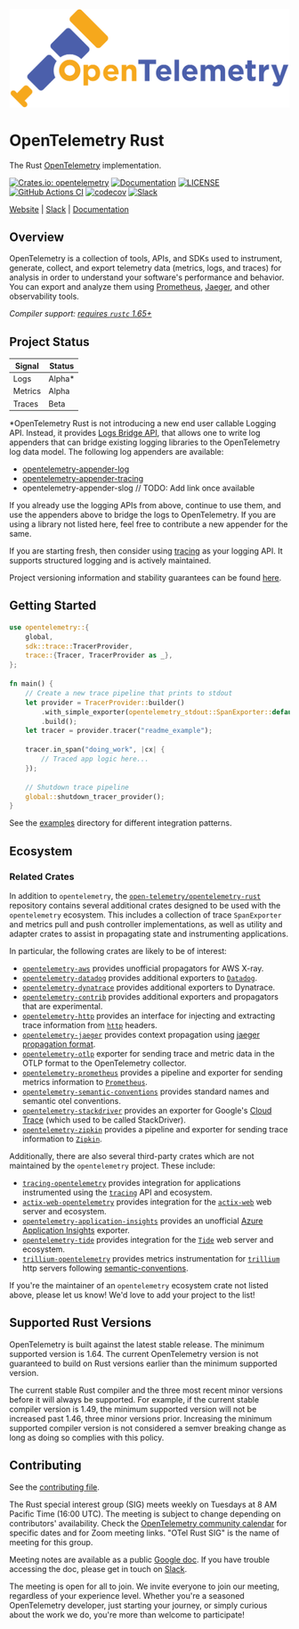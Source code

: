![OpenTelemetry — An observability framework for cloud-native software.][splash]

[splash]: https://raw.githubusercontent.com/open-telemetry/opentelemetry-rust/main/assets/logo-text.png

# OpenTelemetry Rust

The Rust [OpenTelemetry](https://opentelemetry.io/) implementation.

[![Crates.io: opentelemetry](https://img.shields.io/crates/v/opentelemetry.svg)](https://crates.io/crates/opentelemetry)
[![Documentation](https://docs.rs/opentelemetry/badge.svg)](https://docs.rs/opentelemetry)
[![LICENSE](https://img.shields.io/crates/l/opentelemetry)](./LICENSE)
[![GitHub Actions CI](https://github.com/open-telemetry/opentelemetry-rust/workflows/CI/badge.svg)](https://github.com/open-telemetry/opentelemetry-rust/actions?query=workflow%3ACI+branch%3Amain)
[![codecov](https://codecov.io/gh/open-telemetry/opentelemetry-rust/branch/main/graph/badge.svg)](https://codecov.io/gh/open-telemetry/opentelemetry-rust)
[![Slack](https://img.shields.io/badge/slack-@cncf/otel/rust-brightgreen.svg?logo=slack)](https://cloud-native.slack.com/archives/C03GDP0H023)

[Website](https://opentelemetry.io/) |
[Slack](https://cloud-native.slack.com/archives/C03GDP0H023) |
[Documentation](https://docs.rs/opentelemetry)

## Overview

OpenTelemetry is a collection of tools, APIs, and SDKs used to instrument,
generate, collect, and export telemetry data (metrics, logs, and traces) for
analysis in order to understand your software's performance and behavior. You
can export and analyze them using [Prometheus], [Jaeger], and other
observability tools.

*Compiler support: [requires `rustc` 1.65+][msrv]*

[Prometheus]: https://prometheus.io
[Jaeger]: https://www.jaegertracing.io
[msrv]: #supported-rust-versions

## Project Status

| Signal  | Status     |
| ------- | ---------- |
| Logs    | Alpha*     |
| Metrics | Alpha      |
| Traces  | Beta       |

*OpenTelemetry Rust is not introducing a new end user callable Logging API.
Instead, it provides [Logs Bridge
API](https://github.com/open-telemetry/opentelemetry-specification/blob/main/specification/logs/bridge-api.md),
that allows one to write log appenders that can bridge existing logging
libraries to the OpenTelemetry log data model. The following log appenders are
available:

* [opentelemetry-appender-log](opentelemetry-appender-log/README.md)
* [opentelemetry-appender-tracing](opentelemetry-appender-tracing/README.md)
* opentelemetry-appender-slog // TODO: Add link once available

If you already use the logging APIs from above, continue to use them, and use
the appenders above to bridge the logs to OpenTelemetry. If you are using a
library not listed here, feel free to contribute a new appender for the same.

If you are starting fresh, then consider using
[tracing](https://github.com/tokio-rs/tracing) as your logging API. It supports
structured logging and is actively maintained.

Project versioning information and stability guarantees can be found
[here](VERSIONING.md).

## Getting Started

```rust
use opentelemetry::{
    global,
    sdk::trace::TracerProvider,
    trace::{Tracer, TracerProvider as _},
};

fn main() {
    // Create a new trace pipeline that prints to stdout
    let provider = TracerProvider::builder()
        .with_simple_exporter(opentelemetry_stdout::SpanExporter::default())
        .build();
    let tracer = provider.tracer("readme_example");

    tracer.in_span("doing_work", |cx| {
        // Traced app logic here...
    });

    // Shutdown trace pipeline
    global::shutdown_tracer_provider();
}
```

See the [examples](./examples) directory for different integration patterns.

## Ecosystem

### Related Crates

In addition to `opentelemetry`, the [`open-telemetry/opentelemetry-rust`]
repository contains several additional crates designed to be used with the
`opentelemetry` ecosystem. This includes a collection of trace `SpanExporter`
and metrics pull and push controller implementations, as well as utility and
adapter crates to assist in propagating state and instrumenting applications.

In particular, the following crates are likely to be of interest:

* [`opentelemetry-aws`] provides unofficial propagators for AWS X-ray.
* [`opentelemetry-datadog`] provides additional exporters to [`Datadog`].
* [`opentelemetry-dynatrace`] provides additional exporters to Dynatrace.
* [`opentelemetry-contrib`] provides additional exporters and propagators that
  are experimental.
* [`opentelemetry-http`] provides an interface for injecting and extracting
  trace information from [`http`] headers.
* [`opentelemetry-jaeger`] provides context propagation using [jaeger propagation format](https://www.jaegertracing.io/docs/1.18/client-libraries/#propagation-format).
* [`opentelemetry-otlp`] exporter for sending trace and metric data in the OTLP
  format to the OpenTelemetry collector.
* [`opentelemetry-prometheus`] provides a pipeline and exporter for sending
  metrics information to [`Prometheus`].
* [`opentelemetry-semantic-conventions`] provides standard names and semantic
  otel conventions.
* [`opentelemetry-stackdriver`] provides an exporter for Google's [Cloud Trace]
  (which used to be called StackDriver).
* [`opentelemetry-zipkin`] provides a pipeline and exporter for sending trace
  information to [`Zipkin`].

Additionally, there are also several third-party crates which are not
maintained by the `opentelemetry` project. These include:

* [`tracing-opentelemetry`] provides integration for applications instrumented
  using the [`tracing`] API and ecosystem.
* [`actix-web-opentelemetry`] provides integration for the [`actix-web`] web
  server and ecosystem.
* [`opentelemetry-application-insights`] provides an unofficial [Azure
  Application Insights] exporter.
* [`opentelemetry-tide`] provides integration for the [`Tide`] web server and
  ecosystem.
* [`trillium-opentelemetry`] provides metrics instrumentation for [`trillium`] http servers following [semantic-conventions](https://github.com/open-telemetry/semantic-conventions/blob/main/docs/http/http-metrics.md).

If you're the maintainer of an `opentelemetry` ecosystem crate not listed
above, please let us know! We'd love to add your project to the list!

[`open-telemetry/opentelemetry-rust`]: https://github.com/open-telemetry/opentelemetry-rust
[`opentelemetry-jaeger`]: https://crates.io/crates/opentelemetry-jaeger
[`Jaeger`]: https://www.jaegertracing.io
[`opentelemetry-otlp`]: https://crates.io/crates/opentelemetry-otlp
[`opentelemetry-http`]: https://crates.io/crates/opentelemetry-http
[`opentelemetry-prometheus`]: https://crates.io/crates/opentelemetry-prometheus
[`opentelemetry-aws`]: https://crates.io/crates/opentelemetry-aws
[`Prometheus`]: https://prometheus.io
[`opentelemetry-zipkin`]: https://crates.io/crates/opentelemetry-zipkin
[`Zipkin`]: https://zipkin.io
[`opentelemetry-contrib`]: https://crates.io/crates/opentelemetry-contrib
[`Datadog`]: https://www.datadoghq.com
[`opentelemetry-datadog`]: https://crates.io/crates/opentelemetry-datadog
[`opentelemetry-dynatrace`]: https://crates.io/crates/opentelemetry-dynatrace
[`opentelemetry-semantic-conventions`]: https://crates.io/crates/opentelemetry-semantic-conventions
[`http`]: https://crates.io/crates/http

[`tracing-opentelemetry`]: https://crates.io/crates/tracing-opentelemetry
[`tracing`]: https://crates.io/crates/tracing
[`actix-web-opentelemetry`]: https://crates.io/crates/actix-web-opentelemetry
[`actix-web`]: https://crates.io/crates/actix-web
[`opentelemetry-application-insights`]: https://crates.io/crates/opentelemetry-application-insights
[Azure Application Insights]: https://docs.microsoft.com/en-us/azure/azure-monitor/app/app-insights-overview
[`opentelemetry-tide`]: https://crates.io/crates/opentelemetry-tide
[`Tide`]: https://crates.io/crates/tide
[`opentelemetry-stackdriver`]: https://crates.io/crates/opentelemetry-stackdriver
[Cloud Trace]: https://cloud.google.com/trace/
[`trillium-opentelemetry`]: https://github.com/trillium-rs/trillium-opentelemetry
[`trillium`]: https://github.com/trillium-rs/trillium

## Supported Rust Versions

OpenTelemetry is built against the latest stable release. The minimum supported
version is 1.64. The current OpenTelemetry version is not guaranteed to build
on Rust versions earlier than the minimum supported version.

The current stable Rust compiler and the three most recent minor versions
before it will always be supported. For example, if the current stable compiler
version is 1.49, the minimum supported version will not be increased past 1.46,
three minor versions prior. Increasing the minimum supported compiler version
is not considered a semver breaking change as long as doing so complies with
this policy.

## Contributing

See the [contributing file](CONTRIBUTING.md).

The Rust special interest group (SIG) meets weekly on Tuesdays at 8 AM Pacific
Time (16:00 UTC). The meeting is subject to change depending on contributors'
availability. Check the [OpenTelemetry community
calendar](https://calendar.google.com/calendar/embed?src=google.com_b79e3e90j7bbsa2n2p5an5lf60%40group.calendar.google.com)
for specific dates and for Zoom meeting links. "OTel Rust SIG" is the name of
meeting for this group.

Meeting notes are available as a public [Google
doc](https://docs.google.com/document/d/1tGKuCsSnyT2McDncVJrMgg74_z8V06riWZa0Sr79I_4/edit).
If you have trouble accessing the doc, please get in touch on
[Slack](https://cloud-native.slack.com/archives/C03GDP0H023).

The meeting is open for all to join. We invite everyone to join our meeting,
regardless of your experience level. Whether you're a seasoned OpenTelemetry
developer, just starting your journey, or simply curious about the work we do,
you're more than welcome to participate!
